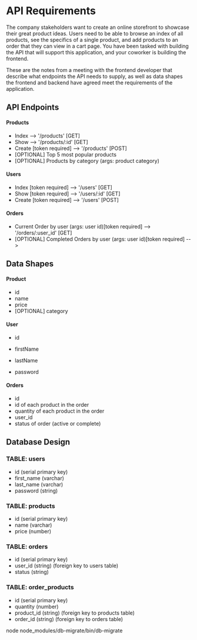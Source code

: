 # API Requirements
The company stakeholders want to create an online storefront to showcase their great product ideas. Users need to be able to browse an index of all products, see the specifics of a single product, and add products to an order that they can view in a cart page. You have been tasked with building the API that will support this application, and your coworker is building the frontend.

These are the notes from a meeting with the frontend developer that describe what endpoints the API needs to supply, as well as data shapes the frontend and backend have agreed meet the requirements of the application. 

## API Endpoints
#### Products
- Index --> '/products' [GET] 
- Show  --> '/products/:id' [GET]
- Create [token required] --> '/products' [POST]
- [OPTIONAL] Top 5 most popular products
- [OPTIONAL] Products by category (args: product category)

#### Users
- Index [token required] --> '/users' [GET]
- Show [token required] --> '/users/:id' [GET] 
- Create [token required] --> '/users' [POST]

#### Orders
- Current Order by user (args: user id)[token required] --> '/orders/:user_id' [GET]
- [OPTIONAL] Completed Orders by user (args: user id)[token required] --> 

## Data Shapes
#### Product
- id
- name
- price
- [OPTIONAL] category

#### User
- id
- firstName
- lastName

- password

#### Orders
- id
- id of each product in the order
- quantity of each product in the order
- user_id
- status of order (active or complete)

## Database Design

### TABLE: users
- id (serial primary key)
- first_name (varchar)
- last_name (varchar)
- password (string)

### TABLE: products
- id (serial primary key)
- name (varchar)
- price (number)

### TABLE: orders
- id (serial primary key)
- user_id (string) (foreign key to users table)
- status (string)

### TABLE: order_products
- id (serial primary key)
- quantity (number)
- product_id (string) (foreign key to products table)
- order_id (string) (foreign key to orders table)

node node_modules/db-migrate/bin/db-migrate
